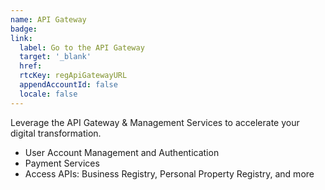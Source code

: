 ```yaml
---
name: API Gateway
badge:
link: 
  label: Go to the API Gateway
  target: '_blank'
  href: 
  rtcKey: regApiGatewayURL
  appendAccountId: false
  locale: false
---
```


Leverage the API Gateway & Management Services to accelerate your digital transformation.

- User Account Management and Authentication
- Payment Services
- Access APIs: Business Registry, Personal Property Registry, and more
